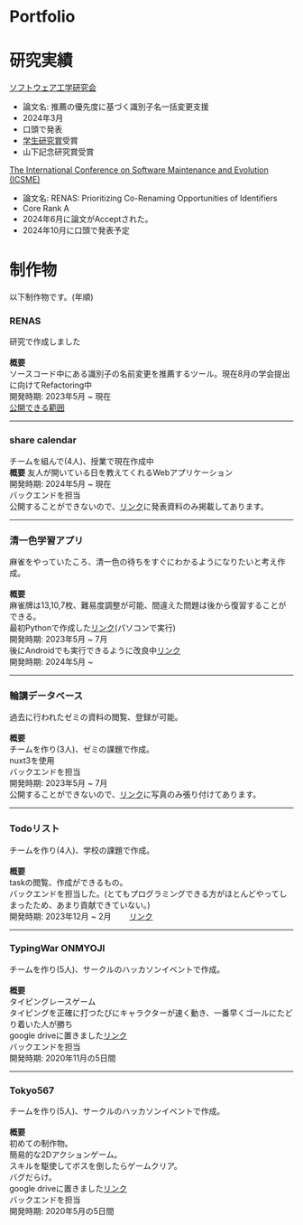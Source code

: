 # Portfolio

# 研究実績
[ソフトウェア工学研究会](https://www.sigse.jp/)  
- 論文名: 推薦の優先度に基づく識別子名一括変更支援
- 2024年3月
- 口頭で発表
- [学生研究賞](https://www.ipsj.or.jp/award/se-award1.html)受賞
- 山下記念研究賞受賞

[The International Conference on Software Maintenance and Evolution (ICSME)](https://conf.researchr.org/track/icsme-2024/icsme-2024-papers)
- 論文名: RENAS: Prioritizing Co-Renaming Opportunities of Identifiers
- Core Rank A
- 2024年6月に論文がAcceptされた。
- 2024年10月に口頭で発表予定

# 制作物　　
以下制作物です。(年順)
### RENAS
研究で作成しました  
</br><strong>概要</strong></br>
ソースコード中にある識別子の名前変更を推薦するツール。現在8月の学会提出に向けてRefactoring中  
開発時期: 2023年5月 ~ 現在  
[公開できる範囲](https://github.com/doinaoki/RENAS)  

<hr>

### share calendar
チームを組んで(4人)、授業で現在作成中   
<strong>概要</strong>
友人が開いている日を教えてくれるWebアプリケーション  
開発時期: 2024年5月 ~ 現在  
バックエンドを担当  
公開することができないので、[リンク](https://docs.google.com/presentation/d/1gclXpFfsgsPfGDguoHCI78rA61D7A0VCua6w2CabmSg/edit#slide=id.p)に発表資料のみ掲載してあります。

<hr>

### 清一色学習アプリ 
麻雀をやっていたころ、清一色の待ちをすぐにわかるようになりたいと考え作成。  
</br><strong>概要</strong></br>
麻雀牌は13,10,7枚、難易度調整が可能、間違えた問題は後から復習することができる。  
最初Pythonで作成した[リンク](https://github.com/doinaoki/mahjong)(パソコンで実行)  
開発時期: 2023年5月 ~ 7月  
後にAndroidでも実行できるように改良中[リンク](https://github.com/doinaoki/Majong_java)  
開発時期: 2024年5月 ~  

<hr>

### 輪講データベース 
過去に行われたゼミの資料の閲覧、登録が可能。  
</br><strong>概要</strong></br>
チームを作り(3人)、ゼミの課題で作成。  
nuxt3を使用  
バックエンドを担当  
開発時期: 2023年5月 ~ 7月  
公開することができないので、[リンク]()に写真のみ張り付けてあります。  

<hr>

### Todoリスト
チームを作り(4人)、学校の課題で作成。  
</br><strong>概要</strong></br>
taskの閲覧、作成ができるもの。  
バックエンドを担当した。(とてもプログラミングできる方がほとんどやってしまったため、あまり貢献できていない。)  
開発時期: 2023年12月 ~ 2月　　
[リンク](https://github.com/doinaoki/TASCOLA)　　

<hr>

### TypingWar ONMYOJI
チームを作り(5人)、サークルのハッカソンイベントで作成。  
</br><strong>概要</strong></br>
タイピングレースゲーム  
タイピングを正確に打つたびにキャラクターが速く動き、一番早くゴールにたどり着いた人が勝ち  
google driveに置きました[リンク](https://drive.google.com/drive/folders/1JlobHbSryzWa_ec7khj8eTWHf5l8xY71)  
バックエンドを担当  
開発時期: 2020年11月の5日間  


<hr>

### Tokyo567
チームを作り(5人)、サークルのハッカソンイベントで作成。  
</br><strong>概要</strong></br>
初めての制作物。  
簡易的な2Dアクションゲーム。  
スキルを駆使してボスを倒したらゲームクリア。  
バグだらけ。  
google driveに置きました[リンク](https://drive.google.com/drive/folders/1UMX5vUEc6sDob393lPsuk2QGnfKAwKpz)  
バックエンドを担当  
開発時期: 2020年5月の5日間  


